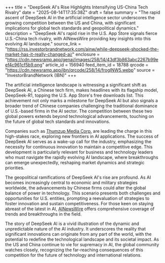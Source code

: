 +++
title = "DeepSeek AI's Rise Highlights Intensifying US-China Tech Rivalry"
date = "2025-08-14T17:35:38Z"
draft = false
summary = "The rapid ascent of DeepSeek AI in the artificial intelligence sector underscores the growing competition between the US and China, with significant implications for global tech standards and geopolitical dynamics."
description = "DeepSeek AI's rapid rise in the U.S. App Store signals fierce U.S.-China tech rivalry, with AINewsWire providing key insights into this evolving AI landscape."
source_link = "https://rss.investorbrandnetwork.com/ainw/while-deepseek-shocked-the-market-has-it-really-changed-ai/"
enclosure = "https://cdn.newsramp.app/genai/images/258/14/43df3b863abc2267b99eef4c961cf5b9.png"
article_id = 156940
feed_item_id = 18788
qrcode = "https://cdn.newsramp.app/ibn/qrcode/258/14/frogINW5.webp"
source = "InvestorBrandNetwork (IBN)"
+++

<p>The artificial intelligence landscape is witnessing a significant shift as DeepSeek AI, a Chinese tech firm, makes headlines with its flagship model, DeepSeek-R1, topping the U.S. App Store's free downloads list. This achievement not only marks a milestone for DeepSeek AI but also signals a broader trend of Chinese companies challenging the traditional dominance of U.S.-based firms in the AI sector. The competition between these two global powers extends beyond technological advancements, touching on the future of global tech standards and innovations.</p><p>Companies such as <a href="https://www.thumzup.com" rel="nofollow" target="_blank">Thumzup Media Corp.</a> are leading the charge in this high-stakes race, exploring new frontiers in AI applications. The success of DeepSeek AI serves as a wake-up call for the industry, emphasizing the necessity for continuous innovation to maintain a competitive edge. This development is particularly relevant for business and technology leaders who must navigate the rapidly evolving AI landscape, where breakthroughs can emerge unexpectedly, reshaping market dynamics and strategic priorities.</p><p>The geopolitical ramifications of DeepSeek AI's rise are profound. As AI becomes increasingly central to economic and military strategies worldwide, the advancements by Chinese firms could alter the global balance of power in technology. This scenario presents both challenges and opportunities for U.S. entities, prompting a reevaluation of strategies to foster innovation and sustain competitiveness. For those keen on staying abreast of the latest in AI, <a href="https://www.ainewswire.com" rel="nofollow" target="_blank">AINewsWire</a> offers comprehensive coverage of trends and breakthroughs in the field.</p><p>The story of DeepSeek AI is a vivid illustration of the dynamic and unpredictable nature of the AI industry. It underscores the reality that significant innovations can originate from any part of the world, with the potential to redefine the technological landscape and its societal impact. As the US and China continue to vie for supremacy in AI, the global community watches closely, recognizing the far-reaching consequences of this competition for the future of technology and international relations.</p>